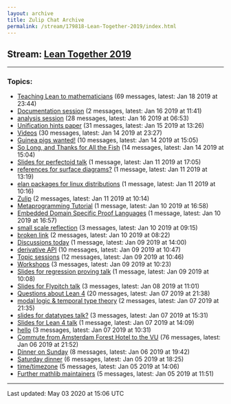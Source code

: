 ```yaml
---
layout: archive
title: Zulip Chat Archive
permalink: /stream/179818-Lean-Together-2019/index.html
---
```


## Stream: [Lean Together 2019](https://leanprover-community.github.io/archive/stream/179818-Lean-Together-2019/index.html)
---

### Topics:

* [Teaching Lean to mathematicians](topic/Teaching.20Lean.20to.20mathematicians.html) (69 messages, latest: Jan 18 2019 at 23:44)
* [Documentation session](topic/Documentation.20session.html) (2 messages, latest: Jan 16 2019 at 11:41)
* [analysis session](topic/analysis.20session.html) (28 messages, latest: Jan 16 2019 at 06:53)
* [Unification hints paper](topic/Unification.20hints.20paper.html) (31 messages, latest: Jan 15 2019 at 13:26)
* [Videos](topic/Videos.html) (30 messages, latest: Jan 14 2019 at 23:27)
* [Guinea pigs wanted!](topic/Guinea.20pigs.20wanted!.html) (10 messages, latest: Jan 14 2019 at 15:05)
* [So Long, and Thanks for All the Fish](topic/So.20Long.2C.20and.20Thanks.20for.20All.20the.20Fish.html) (14 messages, latest: Jan 14 2019 at 15:04)
* [Slides for perfectoid talk](topic/Slides.20for.20perfectoid.20talk.html) (1 message, latest: Jan 11 2019 at 17:05)
* [references for surface diagrams?](topic/references.20for.20surface.20diagrams.3F.html) (1 message, latest: Jan 11 2019 at 13:19)
* [elan packages for linux distributions](topic/elan.20packages.20for.20linux.20distributions.html) (1 message, latest: Jan 11 2019 at 10:16)
* [Zulip](topic/Zulip.html) (2 messages, latest: Jan 11 2019 at 10:14)
* [Metaprogramming Tutorial](topic/Metaprogramming.20Tutorial.html) (1 message, latest: Jan 10 2019 at 16:58)
* [Embedded Domain Specific Proof Languages](topic/Embedded.20Domain.20Specific.20Proof.20Languages.html) (1 message, latest: Jan 10 2019 at 16:57)
* [small scale reflection](topic/small.20scale.20reflection.html) (3 messages, latest: Jan 10 2019 at 09:15)
* [broken link](topic/broken.20link.html) (2 messages, latest: Jan 10 2019 at 08:22)
* [Discussions today](topic/Discussions.20today.html) (1 message, latest: Jan 09 2019 at 14:00)
* [derivative API](topic/derivative.20API.html) (10 messages, latest: Jan 09 2019 at 10:47)
* [Topic sessions](topic/Topic.20sessions.html) (12 messages, latest: Jan 09 2019 at 10:46)
* [Workshops](topic/Workshops.html) (3 messages, latest: Jan 09 2019 at 10:23)
* [Slides for regression proving talk](topic/Slides.20for.20regression.20proving.20talk.html) (1 message, latest: Jan 09 2019 at 10:08)
* [Slides for Flypitch talk](topic/Slides.20for.20Flypitch.20talk.html) (3 messages, latest: Jan 08 2019 at 11:01)
* [Questions about Lean 4](topic/Questions.20about.20Lean.204.html) (20 messages, latest: Jan 07 2019 at 21:38)
* [modal logic & temporal type theory](topic/modal.20logic.20.26.20temporal.20type.20theory.html) (2 messages, latest: Jan 07 2019 at 21:35)
* [slides for datatypes talk?](topic/slides.20for.20datatypes.20talk.3F.html) (3 messages, latest: Jan 07 2019 at 15:31)
* [Slides for Lean 4 talk](topic/Slides.20for.20Lean.204.20talk.html) (1 message, latest: Jan 07 2019 at 14:09)
* [hello](topic/hello.html) (3 messages, latest: Jan 07 2019 at 10:31)
* [Commute from Amsterdam Forest Hotel to the VU](topic/Commute.20from.20Amsterdam.20Forest.20Hotel.20to.20the.20VU.html) (76 messages, latest: Jan 06 2019 at 21:52)
* [Dinner on Sunday](topic/Dinner.20on.20Sunday.html) (8 messages, latest: Jan 06 2019 at 19:42)
* [Saturday dinner](topic/Saturday.20dinner.html) (6 messages, latest: Jan 05 2019 at 18:25)
* [time/timezone](topic/time.2Ftimezone.html) (5 messages, latest: Jan 05 2019 at 14:06)
* [Further mathlib maintainers](topic/Further.20mathlib.20maintainers.html) (5 messages, latest: Jan 05 2019 at 11:51)

<hr><p>Last updated: May 03 2020 at 15:06 UTC</p>
